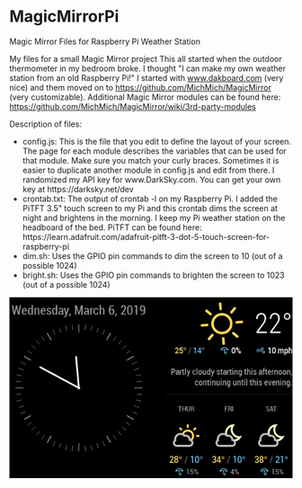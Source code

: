 # MagicMirrorPi
Magic Mirror Files for Raspberry Pi Weather Station

My files for a small Magic Mirror project This all started when the outdoor thermometer in my bedroom broke. I thought "I can make my own weather station from an old Raspberry Pi!" I started with www.dakboard.com (very nice) and them moved on to https://github.com/MichMich/MagicMirror (very customizable). Additional Magic Mirror modules can be found here: https://github.com/MichMich/MagicMirror/wiki/3rd-party-modules 

Description of files:<br>
<ul>
<li>config.js: This is the file that you edit to define the layout of your screen. The page for each module describes the variables that can be used for that module. Make sure you match your curly braces. Sometimes it is easier to duplicate another module in config.js and edit from there. I randomized my API key for www.DarkSky.com. You can get your own key at https://darksky.net/dev</li>
<li>crontab.txt: The output of crontab -l on my Raspberry Pi. I added the PiTFT 3.5" touch screen to my Pi and this crontab dims the screen at night and brightens in the morning. I keep my Pi weather station on the headboard of the bed. PiTFT can be found here: https://learn.adafruit.com/adafruit-pitft-3-dot-5-touch-screen-for-raspberry-pi</li>
<li>dim.sh: Uses the GPIO pin commands to dim the screen to 10 (out of a possible 1024)</li>
<li>bright.sh: Uses the GPIO pin commands to brighten the screen to 1023 (out of a possible 1024)</li>
</ul>
<img src="Pi_Screen.png" alt="Pi Screen">

